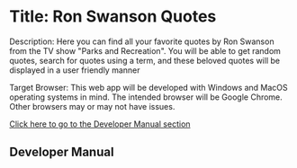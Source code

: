 # Title: Ron Swanson Quotes

<p>Description: Here you can find all your favorite quotes by Ron Swanson from the TV show "Parks and Recreation". You will be able to get random quotes, search for quotes using a term, and these beloved quotes will be displayed in a user friendly manner</p>

<p>Target Browser: This web app will be developed with Windows and MacOS operating systems in mind. The intended browser will be Google Chrome. Other browsers may or may not have issues.</p>

[Click here to go to the Developer Manual section](#developer-manual)

<h2 id='developer-manual'>Developer Manual</h2>